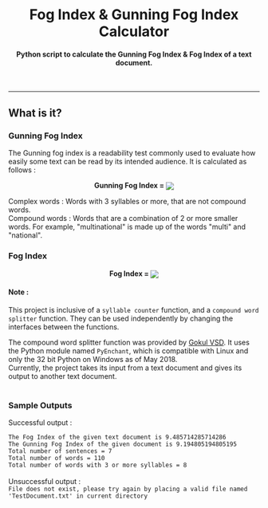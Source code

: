 
<h1 align = "center"> Fog Index & Gunning Fog Index Calculator</h1> 
<h4 align = "center">Python script to calculate the Gunning Fog Index & Fog Index of a text document.</h4>
<br><hr>
<h2> What is it?</h2>
<h3> Gunning Fog Index</h3>
The Gunning fog index is a readability test commonly used to evaluate how easily some text can be read by its intended audience.
It is calculated as follows : 
<p align = "center">  <strong> Gunning Fog Index = </strong>  <img align = "center" src = "https://wikimedia.org/api/rest_v1/media/math/render/svg/84cd504cf61d43230ef59fbd0ecf201796e5e577" >
</p>
Complex words : Words with 3 syllables or more, that are not compound words.<br>
Compound words : Words that are a combination of 2 or more smaller words. For example, "multinational" is made up of the words "multi" and "national".
<br>
<h3>Fog Index</h3>
<p align = "center"> <strong> Fog Index = </strong> <img align = "center" src = "https://i.imgur.com/PAu6iPm.png"></p>

<h4> Note : </h4>

This project is inclusive of a `syllable counter` function, and a `compound word splitter` function. They can be used independently by changing the interfaces between the functions.

The compound word splitter function was provided by [Gokul VSD](https://github.com/GokulVSD/FOGIndex). It uses the Python module named `PyEnchant`, which is compatible with Linux and only the 32 bit Python on Windows as of May 2018.
<br>
Currently, the project takes its input from a text document and gives its output to another text document.   <br><br>
<h3> Sample Outputs</h3>
Successful output :

`The Fog Index of the given text document is 9.485714285714286`  
`The Gunning Fog Index of the given document is 9.194805194805195`  
`Total number of sentences = 7`  
`Total number of words = 110`  
`Total number of words with 3 or more syllables = 8`
<br><br>
Unsuccessful output :  
`File does not exist, please try again by placing a valid file named 'TestDocument.txt' in current directory`
